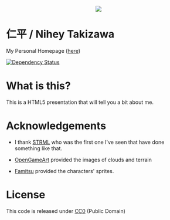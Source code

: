 <p align="center">
  <a target="_blank" href="http://nihey.github.io">
    <img src="https://raw.githubusercontent.com/nihey/nihey.github.io/development/screenshot.png"/>
  </a>
</p>

# 仁平 / Nihey Takizawa

My Personal Homepage ([here](http://nihey.github.io))

[![Dependency
Status](https://david-dm.org/nihey/nihey.github.io.png)](https://david-dm.org/nihey/nihey.github.io)

# What is this?

This is a HTML5 presentation that will tell you a bit about me.

# Acknowledgements

- I thank [STRML](http://strml.net) who was the first one I've seen that have
done something like that.

- [OpenGameArt](http://opp.opengameart.org/) provided the images of clouds and
terrain

- [Famitsu](http://www.famitsu.com/freegame/tool/chibi/index2.html) provided the characters' sprites.

# License

This code is released under
[CC0](http://creativecommons.org/publicdomain/zero/1.0/) (Public Domain)
